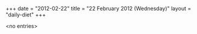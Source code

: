 +++
date = "2012-02-22"
title = "22 February 2012 (Wednesday)"
layout = "daily-diet"
+++


\<no entries\>

